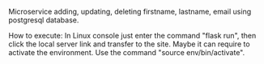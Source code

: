Microservice adding, updating, deleting firstname, lastname, email using postgresql database.

How to execute:
In Linux console just enter the command "flask run", then click the local server link and transfer to the site.
Maybe it can require to activate the environment. Use the command "source env/bin/activate".
